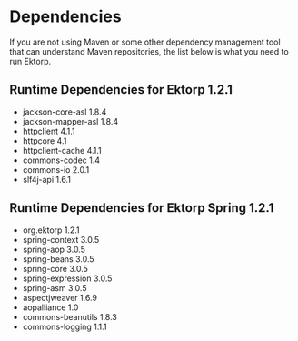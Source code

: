 Dependencies
============
If you are not using Maven or some other dependency management tool that can understand Maven repositories, the list below is what you need to run Ektorp.

Runtime Dependencies for Ektorp 1.2.1
-------------------------------------
* jackson-core-asl 1.8.4
* jackson-mapper-asl 1.8.4
* httpclient 4.1.1
* httpcore 4.1
* httpclient-cache 4.1.1
* commons-codec 1.4
* commons-io 2.0.1
* slf4j-api 1.6.1

Runtime Dependencies for Ektorp Spring 1.2.1
--------------------------------------------
* org.ektorp 1.2.1
* spring-context 3.0.5
* spring-aop 3.0.5
* spring-beans 3.0.5
* spring-core 3.0.5
* spring-expression 3.0.5
* spring-asm 3.0.5
* aspectjweaver 1.6.9
* aopalliance 1.0
* commons-beanutils 1.8.3
* commons-logging 1.1.1


